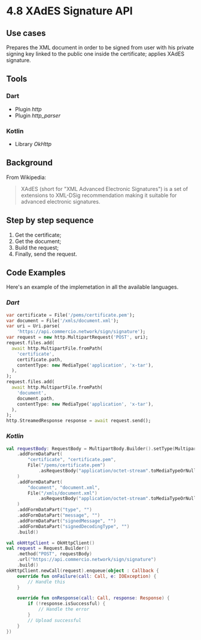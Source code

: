 # 4.8 XAdES Signature API

## Use cases

Prepares the XML document in order to be signed from user with his private signing key linked to the public one inside the certificate; applies XAdES signature.

## Tools

### Dart

- Plugin *http*
- Plugin *http_parser*
  
### Kotlin

- Library *OkHttp*

## Background

From Wikipedia:
>XAdES (short for "XML Advanced Electronic Signatures") is a set of extensions to XML-DSig recommendation making it suitable for advanced electronic signatures.

## Step by step sequence

1. Get the certificate;
2. Get the document;
3. Build the request;
4. Finally, send the request.

## Code Examples

Here's an example of the implemetation in all the available languages.

### _Dart_

```dart
var certificate = File('/pems/certificate.pem');
var document = File('/xmls/document.xml');
var uri = Uri.parse(
    'https://api.commercio.network/sign/signature');
var request = new http.MultipartRequest('POST', uri);
request.files.add(
  await http.MultipartFile.fromPath(
    'certificate',
    certificate.path,
    contentType: new MediaType('application', 'x-tar'),
  ),
);
request.files.add(
  await http.MultipartFile.fromPath(
    'document',
    document.path,
    contentType: new MediaType('application', 'x-tar'),
  ),
);
http.StreamedResponse response = await request.send();
```

### _Kotlin_

```kotlin
val requestBody: RequestBody = MultipartBody.Builder().setType(MultipartBody.FORM)
    .addFormDataPart(
        "certificate", "certificate.pem",
        File("/pems/certificate.pem")
            .asRequestBody("application/octet-stream".toMediaTypeOrNull())
    )
    .addFormDataPart(
        "document", "document.xml",
        File("/xmls/document.xml")
            .asRequestBody("application/octet-stream".toMediaTypeOrNull())
    )
    .addFormDataPart("type", "")
    .addFormDataPart("message", "")
    .addFormDataPart("signedMessage", "")
    .addFormDataPart("signedDecodingType", "")
    .build()

val okHttpClient = OkHttpClient()
val request = Request.Builder()
    .method("POST", requestBody)
    .url("https://api.commercio.network/sign/signature")
    .build()
okHttpClient.newCall(request).enqueue(object : Callback {
    override fun onFailure(call: Call, e: IOException) {
        // Handle this
    }

    override fun onResponse(call: Call, response: Response) {
        if (!response.isSuccessful) {
            // Handle the error
        }
        // Upload successful
    }
})
```
